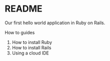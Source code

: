 # README

Our first hello world application in Ruby on Rails.

How to guides

1. How to install Ruby
2. How to install Rails
3. Using a cloud IDE
